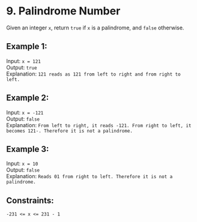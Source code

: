 # 9. Palindrome Number
   Given an integer `x`, return `true` if `x` is a palindrome, and `false` otherwise.

## Example 1:
Input: `x = 121`  
Output: `true`  
Explanation: `121 reads as 121 from left to right and from right to left.`  

## Example 2:
Input: `x = -121`  
Output: `false`  
Explanation: `From left to right, it reads -121. From right to left, it becomes 121-. Therefore it is not a palindrome.`  

## Example 3:
Input: `x = 10`  
Output: `false`  
Explanation: `Reads 01 from right to left. Therefore it is not a palindrome.`


## Constraints:
`-231 <= x <= 231 - 1`  
